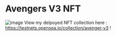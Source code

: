 # Avengers V3 NFT
![image](https://user-images.githubusercontent.com/55499929/148673433-495e035a-e8f1-4194-904b-5780d1b059eb.png)
View my delpoyed NFT collection here : https://testnets.opensea.io/collection/avenger-v3 !
